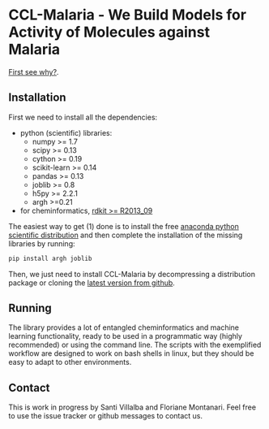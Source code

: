 # CCL-Malaria - We Build Models for Activity of Molecules against Malaria

[First see why?](http://www.tdtproject.org/challenge-1---malaria-hts.html).

## Installation

First we need to install all the dependencies:

- python (scientific) libraries:
   * numpy >= 1.7
   * scipy >= 0.13
   * cython >= 0.19
   * scikit-learn >= 0.14
   * pandas >= 0.13
   * joblib >= 0.8
   * h5py >= 2.2.1
   * argh >=0.21
- for cheminformatics, [rdkit >= R2013_09](http://www.rdkit.org/docs/Install.html)

The easiest way to get (1) done is to install the free
[anaconda python scientific distribution](https://store.continuum.io/cshop/anaconda/)
and then complete the installation of the missing libraries by running:

```sh
pip install argh joblib
```



Then, we just need to install CCL-Malaria by decompressing a distribution package or
cloning the [latest version from github](https://github.com/sdvillal/ccl-malaria).

## Running

The library provides a lot of entangled cheminformatics and machine learning functionality,
ready to be used in a programmatic way (highly recommended) or using the command line.
The scripts with the exemplified workflow are designed to work on bash shells in linux, but they
should be easy to adapt to other environments.

## Contact

This is work in progress by Santi Villalba and Floriane Montanari. Feel free to use the issue tracker
or github messages to contact us.